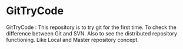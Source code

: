 GitTryCode
==========

GitTryCode : This repository is to try git for the first time. To check the difference between Git and SVN.
Also to see the distributed repository functioning. Like Local and Master repository concept.
